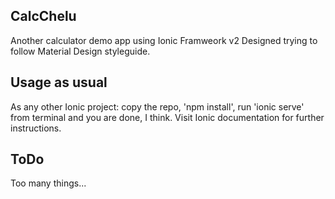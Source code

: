 ## CalcChelu
Another calculator demo app using Ionic Framweork v2
Designed trying to follow Material Design styleguide.

## Usage as usual
As any other Ionic project: copy the repo, 'npm install', run 'ionic serve' from terminal and you are done, I think.
Visit Ionic documentation for further instructions.

## ToDo
Too many things...
